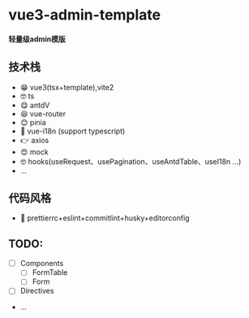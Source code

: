 # vue3-admin-template

#### 轻量级admin模版

## 技术栈

- 😁  vue3(tsx+template),vite2
- 🤓  ts
- 😋  antdV
- 😆  vue-router
- 😊  pinia
- 🧐  vue-i18n (support typescript)
- 👉  axios
- 😍  mock
- 🤓  hooks(useRequest、usePagination、useAntdTable、useI18n  ...)
- ...

## 代码风格

- 👻  prettierrc+eslint+commitlint+husky+editorconfig


## TODO:

- [ ] Components
	- [ ] FormTable
	- [ ] Form
- [ ] Directives
- ...
